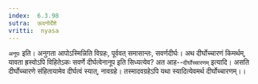 ```yaml
---
index:  6.3.98
sutra:  ऊदनोर्देशे
vritti:  nyasa
---
```


`अनूपः` इति। अनुगता आपोऽस्मिन्निति विग्रहः, पूर्ववत् समासान्तः, सवर्णदीर्घः। अथ दीर्घोच्चारणं किमर्थम्, यावता ह्रस्वोऽपि विहितेऽकः सवर्णे दीर्घत्वेनानूप इति सिध्यत्येव? अत आह--`दीर्घोच्चारणम्` इत्यादि। असति दीर्घोच्चारणे संहितायामेव दीर्घत्वं स्यात्, नावग्रहे। तस्मादवग्रहेऽपि यथा स्यादित्येवमर्थ दीर्घोच्चारणम्।।

